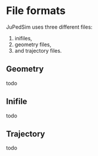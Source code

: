 # File formats

JuPedSim uses three different files:

1. inifiles, 
2. geometry files,
3. and trajectory files.

## Geometry
todo
## Inifile
todo
## Trajectory
todo
